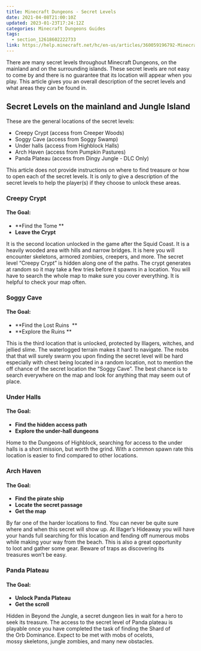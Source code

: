 ```yaml
---
title: Minecraft Dungeons - Secret Levels
date: 2021-04-08T21:00:10Z
updated: 2023-01-23T17:24:12Z
categories: Minecraft Dungeons Guides
tags:
  - section_12618602222733
link: https://help.minecraft.net/hc/en-us/articles/360059196792-Minecraft-Dungeons-Secret-Levels
---
```


There are many secret levels throughout Minecraft Dungeons, on the mainland and on the surrounding islands. These secret levels are not easy to come by and there is no guarantee that its location will appear when you play. This article gives you an overall description of the secret levels and what areas they can be found in. 

## Secret Levels on the mainland and Jungle Island 

These are the general locations of the secret levels: 

- Creepy Crypt (access from Creeper Woods) 
- Soggy Cave (access from Soggy Swamp) 
- Under halls (access from Highblock Halls)                                                
- Arch Haven (access from Pumpkin Pastures) 
- Panda Plateau (access from Dingy Jungle - DLC Only) 

This article does not provide instructions on where to find treasure or how to open each of the secret levels. It is only to give a description of the secret levels to help the player(s) if they choose to unlock these areas. 

### Creepy Crypt 

#### The Goal: 

- **Find the Tome ** 
- **Leave the Crypt** 

It is the second location unlocked in the game after the Squid Coast. It is a heavily wooded area with hills and narrow bridges. It is here you will encounter skeletons, armored zombies, creepers, and more. The secret level “Creepy Crypt” is hidden along one of the paths. The crypt generates at random so it may take a few tries before it spawns in a location. You will have to search the whole map to make sure you cover everything. It is helpful to check your map often.  

### Soggy Cave 

#### The Goal: 

- **Find the Lost Ruins  **
- **Explore the Ruins **

This is the third location that is unlocked, protected by Illagers, witches, and jellied slime. The waterlogged terrain makes it hard to navigate. The mobs that that will surely swarm you upon finding the secret level will be hard especially with chest being located in a random location, not to mention the off chance of the secret location the “Soggy Cave”. The best chance is to search everywhere on the map and look for anything that may seem out of place. 

### Under Halls 

#### The Goal: 

- **Find the hidden access path** 
- **Explore the under-hall dungeons** 

Home to the Dungeons of Highblock, searching for access to the under halls is a short mission, but worth the grind. With a common spawn rate this location is easier to find compared to other locations. 

### Arch Haven 

#### The Goal: 

- **Find the pirate ship** 
- **Locate the secret passage** 
- **Get the map** 

By far one of the harder locations to find. You can never be quite sure where and when this secret will show up. At Illager’s Hideaway you will have your hands full searching for this location and fending off numerous mobs while making your way from the beach. This is also a great opportunity to loot and gather some gear. Beware of traps as discovering its treasures won’t be easy.  

### Panda Plateau 

#### The Goal: 

- **Unlock Panda Plateau** 
- **Get the scroll** 

Hidden in Beyond the Jungle, a secret dungeon lies in wait for a hero to seek its treasure. The access to the secret level of Panda plateau is playable once you have completed the task of finding the Shard of the Orb Dominance. Expect to be met with mobs of ocelots, mossy skeletons, jungle zombies, and many new obstacles.
